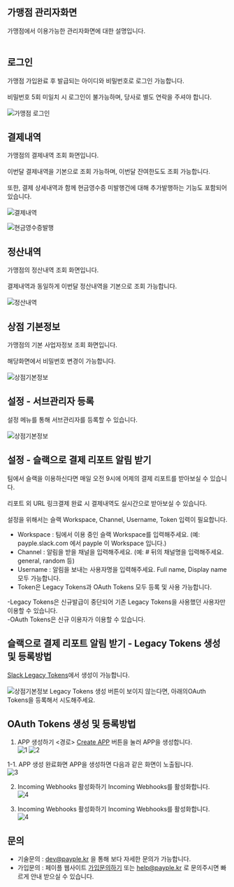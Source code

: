 ## 가맹점 관리자화면  
가맹점에서 이용가능한 관리자화면에 대한 설명입니다.<br><br>

## 로그인 
가맹점 가입완료 후 발급되는 아이디와 비밀번호로 로그인 가능합니다.<br><br>
비밀번호 5회 미일치 시 로그인이 불가능하며, 당사로 별도 연락을 주셔야 합니다.<br><br>
![가맹점 로그인](img/login.png "가맹점 로그인")

## 결제내역  
가맹점의 결제내역 조회 화면입니다.<br><br>
이번달 결제내역을 기본으로 조회 가능하며, 이번달 잔여한도도 조회 가능합니다.<br><br>
또한, 결제 상세내역과 함께 현금영수증 미발행건에 대해 추가발행하는 기능도 포함되어 있습니다.<br><br>
![결제내역](img/paymentlist.png "결제내역")

![현금영수증발행](img/tax.png "현금영수증발행")

## 정산내역  
가맹점의 정산내역 조회 화면입니다.<br><br>
결제내역과 동일하게 이번달 정산내역을 기본으로 조회 가능합니다.<br><br>
![정산내역](img/accountlist.png "정산내역")

## 상점 기본정보   
가맹점의 기본 사업자정보 조회 화면입니다.<br><br>
해당화면에서 비밀번호 변경이 가능합니다.<br><br>
![상점기본정보](img/info.png "상점기본정보")

## 설정 - 서브관리자 등록 
설정 메뉴를 통해 서브관리자를 등록할 수 있습니다.<br><br>
![상점기본정보](img/info.png "상점기본정보")


## 설정 - 슬랙으로 결제 리포트 알림 받기 
팀에서 슬랙을 이용하신다면 매일 오전 9시에 어제의 결제 리포트를 받아보실 수 있습니다.<br><br>
리포트 외 URL 링크결제 완료 시 결제내역도 실시간으로 받아보실 수 있습니다.<br><br>
설정을 위해서는 슬랙 Workspace, Channel, Username, Token 입력이 필요합니다.<br>
* Workspace : 팀에서 이용 중인 슬랙 Workspace를 입력해주세요. (예: payple.slack.com 에서 payple 이 Workspace 입니다.)<br>
* Channel : 알림을 받을 채널을 입력해주세요. (예: # 뒤의 채널명을 입력해주세요. general, random 등)<br>
* Username : 알림을 보내는 사용자명을 입력해주세요. Full name, Display name 모두 가능합니다.<br>
* Token은 Legacy Tokens과 OAuth Tokens 모두 등록 및 사용 가능합니다.

-Legacy Tokens은 신규발급이 중단되어 기존 Legacy Tokens을 사용했던 사용자만 이용할 수 있습니다.<br>
-OAuth Tokens은 신규 이용자가 이용할 수 있습니다.


## 슬랙으로 결제 리포트 알림 받기 - Legacy Tokens 생성 및 등록방법
[Slack Legacy Tokens](https://api.slack.com/custom-integrations/legacy-tokens)에서 생성이 가능합니다.<br><br> 
![상점기본정보](img/info.png "상점기본정보")
Legacy Tokens 생성 버튼이 보이지 않는다면, 아래의OAuth Tokens을 등록해서 시도해주세요.


## OAuth Tokens 생성 및 등록방법
1. APP 생성하기
<경로>
[Create APP](https://api.slack.com/apps) 버튼을 눌러 APP을 생성합니다.<br>
![1](img/1.png "1")
![2](img/1.png "2")

1-1. APP 생성 완료화면
APP을 생성하면 다음과 같은 화면이 노출됩니다.<br>
![3](img/1.png "3")

2. Incoming Webhooks 활성화하기
Incoming Webhooks를 활성화합니다.<br>
![4](img/1.png "3")

3. Incoming Webhooks 활성화하기
Incoming Webhooks를 활성화합니다.<br>
![4](img/1.png "3")



















## 문의  
* 기술문의 : dev@payple.kr 을 통해 보다 자세한 문의가 가능합니다.
* 가입문의 : 페이플 웹사이트 [가입문의하기](https://www.payple.kr) 또는 help@payple.kr 로 문의주시면 빠르게 안내 받으실 수 있습니다. 
